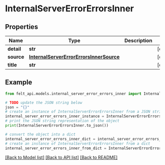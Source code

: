 # InternalServerErrorErrorsInner


## Properties

Name | Type | Description | Notes
------------ | ------------- | ------------- | -------------
**detail** | **str** |  | [optional] 
**source** | [**InternalServerErrorErrorsInnerSource**](InternalServerErrorErrorsInnerSource.md) |  | [optional] 
**title** | **str** |  | [optional] 

## Example

```python
from felt_api.models.internal_server_error_errors_inner import InternalServerErrorErrorsInner

# TODO update the JSON string below
json = "{}"
# create an instance of InternalServerErrorErrorsInner from a JSON string
internal_server_error_errors_inner_instance = InternalServerErrorErrorsInner.from_json(json)
# print the JSON string representation of the object
print(InternalServerErrorErrorsInner.to_json())

# convert the object into a dict
internal_server_error_errors_inner_dict = internal_server_error_errors_inner_instance.to_dict()
# create an instance of InternalServerErrorErrorsInner from a dict
internal_server_error_errors_inner_from_dict = InternalServerErrorErrorsInner.from_dict(internal_server_error_errors_inner_dict)
```
[[Back to Model list]](../README.md#documentation-for-models) [[Back to API list]](../README.md#documentation-for-api-endpoints) [[Back to README]](../README.md)


